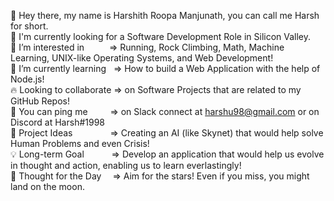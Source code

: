 👋 Hey there, my name is Harshith Roopa Manjunath, you can call me Harsh for short.<br>
💼 I'm currently looking for a Software Development Role in Silicon Valley.<br>
🔭 I’m interested in  &emsp;&emsp;&nbsp;&nbsp;=> Running, Rock Climbing, Math, Machine Learning, UNIX-like Operating Systems, and Web Development!<br>
🌱 I’m currently learning &nbsp;&nbsp;=> How to build a Web Application with the help of Node.js!<br>
🔥 Looking to collaborate => on Software Projects that are related to my GitHub Repos!<br>
📧 You can ping me &emsp;&emsp;&nbsp;=> on Slack connect at harshu98@gmail.com or on Discord at Harsh#1998<br>
🧗 Project Ideas &emsp;&emsp;&emsp;&emsp;=> Creating an AI (like Skynet) that would help solve Human Problems and even Crisis!<br>
💡 Long-term Goal &emsp;&emsp;&nbsp;&nbsp;&nbsp;=> Develop an application that would help us evolve in thought and action, enabling us to learn everlastingly!<br>
💭 Thought for the Day &emsp;=> Aim for the stars! Even if you miss, you might land on the moon.<br>
